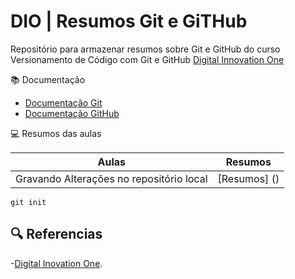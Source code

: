 
# DIO | Resumos Git e GiTHub

Repositório para armazenar resumos sobre Git e GitHub do curso Versionamento de Código com Git e GitHub [Digital Innovation One](https://web.dio.me)

📚 Documentação
- [Documentação Git](https://git-scm.com/doc)
- [Documentação GitHub](https://docs.github.com/)

💻 Resumos das aulas

Aulas | Resumos |
|-----|--------|
| Gravando Alterações no repositório local | [Resumos] () |

```
git init
```
## 🔍 Referencias
-[Digital Inovation One]().
